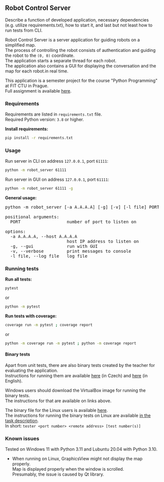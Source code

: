 ## Robot Control Server

Describe a function of developed application, necessary dependencies (e.g. utilize requirements.txt), how to start it, and last but not least how to run tests from CLI.

Robot Control Server is a server application for guiding robots on a simplified map. \
The process of controlling the robot consists of authentication and guiding the robot to the `(0, 0)` coordinate. \
The application starts a separate thread for each robot. \
The application also contains a GUI for displaying the conversation and the map for each robot.in real time.

This application is a semester project for the course "Python Programming" at FIT CTU in Prague. \
Full assignment is available [here](./task.md).

### Requirements

Requirements are listed in `requirements.txt` file. \
Required Python version: `3.8` or higher.

**Install requirements:**
```bash
pip install -r requirements.txt
```

### Usage

Run server in CLI on address `127.0.0.1`, port `61111`:
```bash
python -m robot_server 61111
```
Run server in GUI on address `127.0.0.1`, port `61111`:
```bash
python -m robot_server 61111 -g
```

**General usage:**

<pre>
python -m robot_server [-a A.A.A.A] [-g] [-v] [-l file] PORT

positional arguments:
  PORT                  number of port to listen on

options:
  -a A.A.A.A, --host A.A.A.A
                        host IP address to listen on
  -g, --gui             run with GUI
  -v, --verbose         print messages to console
  -l file, --log file   log file
</pre>

### Running tests

**Run all tests:**
```bash
pytest
```
or
```bash
python -m pytest
```

**Run tests with coverage:**
```bash
coverage run -m pytest ; coverage report
```
or 
```bash
python -m coverage run -m pytest ; python -m coverage report
```

#### Binary tests

Apart from unit tests, there are also binary tests created by the teacher for evaluating the application. \
Instructions for running them are available [here](https://drive.google.com/file/d/1bee4uq4iLhO9HYoCxRXQksOJaKFc2dxq/view?usp=sharing) (in Czech) and [here](https://drive.google.com/file/d/1j-agqvlpSXdkOIe9Anw9rd0mqRvn7r-q/view?usp=sharing) (in English).

Windows users should download the VirtualBox image for running the binary tests. \
The instructions for that are available on links above.

The binary file for the Linux users is available [here](https://drive.google.com/drive/folders/1QzPyzZeLNWZhjtbaTGehyNu-zgHcInta). \
The instructions for running the binary tests on Linux are available [in the task description](./task.md#tester). \
In short: ```tester <port number> <remote address> [test number(s)]```

### Known issues

Tested on Windows 11 with Python 3.11 and Lubuntu 20.04 with Python 3.10.

- When running on Linux, GraphicsView might not display the map properly. \
  Map is displayed properly when the window is scrolled. \
  Presumably, the issue is caused by Qt library.
